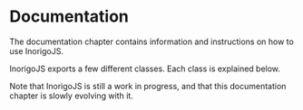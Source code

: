 # Documentation

The documentation chapter contains information and instructions on how to use InorigoJS. 

InorigoJS exports a few different classes. Each class is explained below.

Note that InorigoJS is still a work in progress, and that this documentation chapter is slowly evolving with it.